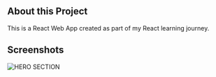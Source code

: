 ## About this Project

This is a React Web App created as part of my React learning journey.

## Screenshots

![HERO SECTION](assets/screenshot_react_web.png "Web App")
